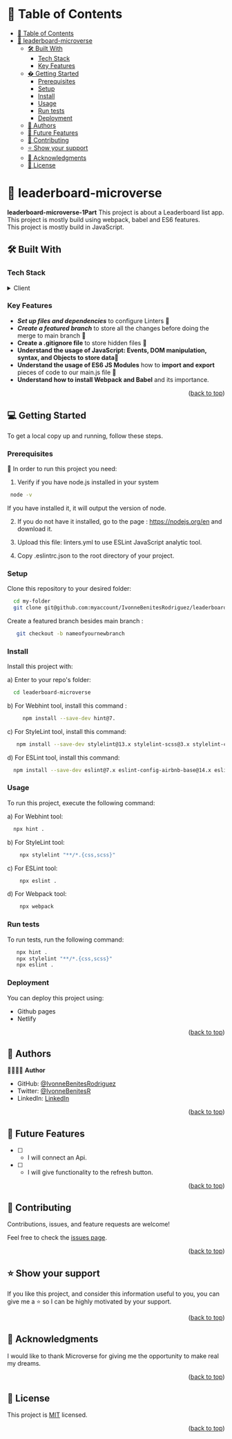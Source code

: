 # 📗 Table of Contents

- [📗 Table of Contents](#-table-of-contents)
- [📖 leaderboard-microverse](#-leaderboard-microverse)
  - [🛠 Built With ](#-built-with-)
    - [Tech Stack ](#tech-stack-)
    - [Key Features ](#key-features-)
  - [� Getting Started ](#-getting-started-)
    - [Prerequisites](#prerequisites)
    - [Setup](#setup)
    - [Install ](#install-)
    - [Usage](#usage)
    - [Run tests](#run-tests)
    - [Deployment](#deployment)
  - [👥 Authors ](#-authors-)
  - [🔭 Future Features ](#-future-features-)
  - [🤝 Contributing ](#-contributing-)
  - [⭐️ Show your support ](#️-show-your-support-)
  - [🙏 Acknowledgments ](#-acknowledgments-)
  - [📝 License ](#-license-)

<!-- PROJECT DESCRIPTION -->

# 📖 leaderboard-microverse<a name="about-project"></a>

**leaderboard-microverse-1Part** This project is about a Leaderboard list app.
 This project is mostly build using webpack, babel and ES6 features.<br/>
This project is mostly build in JavaScript.
 <br/>

## 🛠 Built With <a name="built-with"></a>

### Tech Stack <a name="tech-stack"></a>

<details>
  <summary>Client</summary>
  <ul>
    <li><a href="https://developer.mozilla.org/en-US/docs/Web/HTML">HTML</a></li>
    <li><a href="https://www.w3schools.com/css/">CSS</a></li>
    <li><a href="https://developer.mozilla.org/en-US/docs/Web/JavaScript">JavaScript</a></li>
    <li><a href="https://webpack.js.org/">Webpack</a></li>
    <li><a href="https://babeljs.io/">Babel</a></li>
  </ul>
 </details> 

<!-- Features -->

### Key Features <a name="key-features"></a>

- ***Set up files and dependencies*** to configure Linters 📍
- ***Create a featured branch*** to store all the changes before doing the merge to main branch 📍
- **Create a .gitignore file** to store hidden files 📍
- **Understand the usage of JavaScript: Events, DOM manipulation, syntax, and Objects to store data**📍
- **Understand the usage of ES6 JS Modules** how to **import and export** pieces of code to our main.js file 📍
- **Understand how to install Webpack and Babel** and its importance.

<p align="right">(<a href="#readme-top">back to top</a>)</p>

<!-- GETTING STARTED -->

## 💻 Getting Started <a name="getting-started"></a>

To get a local copy up and running, follow these steps.

### Prerequisites

📍 In order to run this project you need:

1) Verify if you have node.js installed in your system

```sh
 node -v
```
If you have installed it, it will output the version of node.

2) If you do not have it installed, go to the page : https://nodejs.org/en and download it.
   
3) Upload this file:  linters.yml to use ESLint JavaScript analytic tool.

4) Copy .eslintrc.json to the root directory of your project.

### Setup

Clone this repository to your desired folder:

```sh
  cd my-folder
  git clone git@github.com:myaccount/IvonneBenitesRodriguez/leaderboard-microverse.git
```

Create a featured branch besides main branch :

```sh
   git checkout -b nameofyournewbranch
```

### Install <br/>

Install this project with:<br/>

a) Enter to your repo's folder:

```sh
  cd leaderboard-microverse
```

b) For Webhint tool, install this command :

```sh
     npm install --save-dev hint@7.
```

c) For StyleLint tool, install this command:

```sh
   npm install --save-dev stylelint@13.x stylelint-scss@3.x stylelint-config-standard@21.x stylelint-csstree-validator@1.x
```

d) For ESLint tool, install this command:

```sh
  npm install --save-dev eslint@7.x eslint-config-airbnb-base@14.x eslint-plugin-import@2.x babel-eslint@10.x
```

### Usage

To run this project, execute the following command:

a) For Webhint tool:

```sh
  npx hint .
```
b) For StyleLint tool:
```sh
    npx stylelint "**/*.{css,scss}"
```
c) For ESLint tool:
```sh
    npx eslint .
```
d) For Webpack tool:
```sh
    npx webpack
```

### Run tests

To run tests, run the following command:

```sh
   npx hint .
   npx stylelint "**/*.{css,scss}"
   npx eslint .
```


### Deployment

You can deploy this project using:
- Github pages
- Netlify 


<p align="right">(<a href="#readme-top">back to top</a>)</p>

<!-- AUTHORS -->

## 👥 Authors <a name="authors"></a>

👩🏽‍💻🌸 **Author**

- GitHub: [@IvonneBenitesRodriguez](https://github.com/IvonneBenitesRodriguez)
- Twitter: [@IvonneBenitesR](https://twitter.com/IvonneBenitesR)
- LinkedIn: [LinkedIn](https://www.linkedin.com/in/ivonnebenites/)


<p align="right">(<a href="#readme-top">back to top</a>)</p>

<!-- FUTURE FEATURES -->

## 🔭 Future Features <a name="future-features"></a>

- [ ]  - I will connect an Api.
- [ ]  - I will give functionality to the refresh button.
<p align="right">(<a href="#readme-top">back to top</a>)</p>

<!-- CONTRIBUTING -->

## 🤝 Contributing <a name="contributing"></a>

Contributions, issues, and feature requests are welcome!

Feel free to check the [issues page](../../issues/).

<p align="right">(<a href="#readme-top">back to top</a>)</p>

<!-- SUPPORT -->

## ⭐️ Show your support <a name="support"></a>

If you like this project, and consider this information useful to you,  you can give me a ⭐️ so I can be highly motivated by your support.

<p align="right">(<a href="#readme-top">back to top</a>)</p>

<!-- ACKNOWLEDGEMENTS -->

## 🙏 Acknowledgments <a name="acknowledgements"></a>

I would like to thank Microverse for giving me the opportunity to make real my dreams.

<p align="right">(<a href="#readme-top">back to top</a>)</p>

<!-- LICENSE -->

## 📝 License <a name="license"></a>

This project is [MIT](./LICENSE) licensed.

<p align="right">(<a href="#readme-top">back to top</a>)</p>

